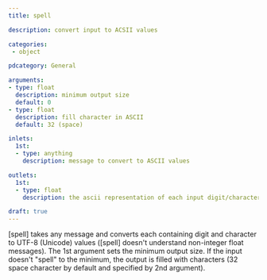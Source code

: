 ```yaml
---
title: spell

description: convert input to ACSII values

categories:
 - object

pdcategory: General

arguments:
- type: float
  description: minimum output size
  default: 0
- type: float
  description: fill character in ASCII
  default: 32 (space)

inlets: 
  1st:
  - type: anything
    description: message to convert to ASCII values

outlets:
  1st:
  - type: float
    description: the ascii representation of each input digit/character

draft: true
---
```


[spell] takes any message and converts each containing digit and character to UTF-8 (Unicode) values ([spell] doesn't understand non-integer float messages). The 1st argument sets the minimum output size. If the input doesn't "spell" to the minimum, the output is filled with characters (32 space character by default and specified by 2nd argument).